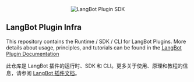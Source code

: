 <div align="center">
<img src="https://docs.langbot.app/langbot-plugin-social.png" alt="LangBot Plugin SDK" />
</div>

## LangBot Plugin Infra

This repository contains the Runtime / SDK / CLI for LangBot Plugins. More details about usage, principles, and tutorials can be found in the [LangBot Plugin Documentation](https://feat-new-plugin.langbot-wiki.pages.dev/zh/plugin/dev/tutor.html)

此仓库是 LangBot 插件的运行时、SDK 和 CLI。更多关于使用、原理和教程的信息，请参阅 [LangBot 插件文档](https://feat-new-plugin.langbot-wiki.pages.dev/zh/plugin/dev/tutor.html)。